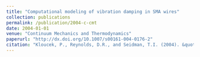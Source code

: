 ```yaml
---
title: "Computational modeling of vibration damping in SMA wires"
collection: publications
permalink: /publication/2004-c-cmt
date: 2004-01-01
venue: "Continuum Mechanics and Thermodynamics"
paperurl: "http://dx.doi.org/10.1007/s00161-004-0176-2"
citation: "Kloucek, P., Reynolds, D.R., and Seidman, T.I. (2004). &quot;Computational modeling of vibration damping in SMA wires.&quot; <i>Continuum Mechanics and Thermodynamics</i>, 16:495-514."
---
```


